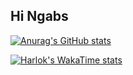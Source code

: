 ## Hi Ngabs

[![Anurag's GitHub stats](https://github-readme-stats.vercel.app/api?username=siuuuu78)](https://github.com/siuuuu78/github-readme-stats)

[![Harlok's WakaTime stats](https://github-readme-stats.vercel.app/api/wakatime?username=siuuuu78)](https://github.com/siuuuu78/github-readme-stats)
